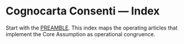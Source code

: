 <!-- status: stub; target: 150+ words -->
# Cognocarta Consenti — Index

Start with the [PREAMBLE](PREAMBLE.md). This index maps the operating articles that implement the Core Assumption as operational congruence.

